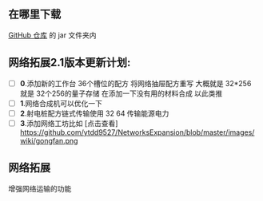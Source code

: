 ## 在哪里下载

[GitHub 仓库](https://github.com/ytdd9527/NetworksExpansion/tree/master) 的 jar 文件夹内

## 网络拓展2.1版本更新计划:

- [ ] **0**.添加新的工作台 36个槽位的配方 将网络抽屉配方重写 大概就是
  32*256 就是 32个256的量子存储 在添加一下没有用的材料合成 以此类推
- [ ] **1**.网络合成机可以优化一下
- [ ] **2**.射电桩配方链式传输使用 32 64 传输能源电力
- [ ] **3**.添加网络工坊比如
  [点击查看]
  https://github.com/ytdd9527/NetworksExpansion/blob/master/images/wiki/gongfan.png

## 网络拓展

增强网络运输的功能
